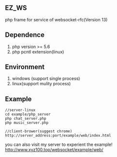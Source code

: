 ## EZ_WS ##
php frame for service of websocket-rfc(Version 13)

## Dependence ##
1. php version >= 5.6
2. php pcntl extension(linux)

## Environment ##
1. windows (support single process)
2. linux(support mulity process)

## Example ##
	//server-linux
    cd example/php_server
    php chat_server.php
    php music_server.php

	//client-brower(suggest chrome)
	http://server_address:port/example/web/index.html
you can also visit my server to experient the example!
http://www.xyz100.top/websocket/example/web/
